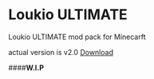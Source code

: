 # Loukio ULTIMATE
Loukio ULTIMATE mod pack for Minecarft

actual version is v2.0
[Download]()

####__W.I.P__
